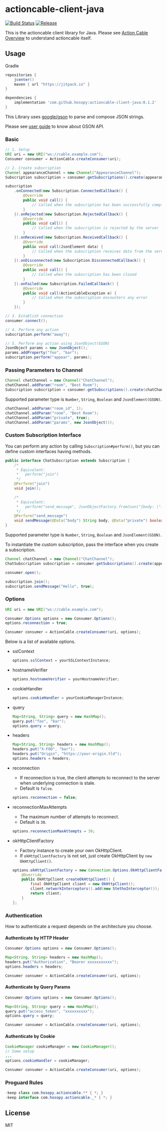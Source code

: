 # actioncable-client-java

[![Build Status](https://travis-ci.org/hosopy/actioncable-client-java.svg)](https://travis-ci.org/hosopy/actioncable-client-java)
[![Release](https://jitpack.io/v/hosopy/actioncable-client-java.svg)](https://jitpack.io/#hosopy/actioncable-client-java)

This is the actioncable client library for Java.
Please see [Action Cable Overview](http://guides.rubyonrails.org/action_cable_overview.html) to understand actioncable itself.

## Usage

Gradle

```groovy
repositories {
    jcenter()
    maven { url "https://jitpack.io" }
}

dependencies {
    implementation 'com.github.hosopy:actioncable-client-java:0.1.2'
}
```

This Library uses [google/gson](https://github.com/google/gson) to parse and compose JSON strings.

Please see [user guide](https://sites.google.com/site/gson/gson-user-guide) to know about GSON API.

### Basic

```java
// 1. Setup
URI uri = new URI("ws://cable.example.com");
Consumer consumer = ActionCable.createConsumer(uri);

// 2. Create subscription
Channel appearanceChannel = new Channel("AppearanceChannel");
Subscription subscription = consumer.getSubscriptions().create(appearanceChannel);

subscription
    .onConnected(new Subscription.ConnectedCallback() {
        @Override
        public void call() {
            // Called when the subscription has been successfully completed
        }
    }).onRejected(new Subscription.RejectedCallback() {
        @Override
        public void call() {
            // Called when the subscription is rejected by the server
        }
    }).onReceived(new Subscription.ReceivedCallback() {
        @Override
        public void call(JsonElement data) {
            // Called when the subscription receives data from the server
        }
    }).onDisconnected(new Subscription.DisconnectedCallback() {
        @Override
        public void call() {
            // Called when the subscription has been closed
        }
    }).onFailed(new Subscription.FailedCallback() {
        @Override
        public void call(ActionCableException e) {
            // Called when the subscription encounters any error
        }
    });

// 3. Establish connection
consumer.connect();

// 4. Perform any action
subscription.perform("away");

// 5. Perform any action using JsonObject(GSON)
JsonObject params = new JsonObject();
params.addProperty("foo", "bar");
subscription.perform("appear", params);
```

### Passing Parameters to Channel

```java
Channel chatChannel = new Channel("ChatChannel");
chatChannel.addParam("room", "Best Room");
Subscription subscription = consumer.getSubscriptions().create(chatChannel);
```

Supported parameter type is `Number`, `String`, `Boolean` and `JsonElement(GSON)`.

```java
chatChannel.addParam("room_id", 1);
chatChannel.addParam("room", "Best Room");
chatChannel.addParam("private", true);
chatChannel.addParam("params", new JsonObject());
```

### Custom Subscription Interface

You can perform any action by calling `Subscription#perform()`, but you can define custom interfaces having methods.

```java
public interface ChatSubscription extends Subscription {
    /*
     * Equivalent:
     *   perform("join")
     */
    @Perform("join")
    void join();

    /*
     * Equivalent:
     *   perform("send_message", JsonObjectFactory.fromJson("{body: \"...\", private: true}"))
     */
    @Perform("send_message")
    void sendMessage(@Data("body") String body, @Data("private") boolean isPrivate);
}
```

Supported parameter type is `Number`, `String`, `Boolean` and `JsonElement(GSON)`.

To instantiate the custom subscription, pass the interface when you create a subscription.

```java
Channel chatChannel = new Channel("ChatChannel");
ChatSubscription subscription = consumer.getSubscriptions().create(appearanceChannel, ChatSubscription.class);

consumer.open();

subscription.join();
subscription.sendMessage("Hello", true);
```

### Options

```java
URI uri = new URI("ws://cable.example.com");

Consumer.Options options = new Consumer.Options();
options.reconnection = true;

Consumer consumer = ActionCable.createConsumer(uri, options);
```

Below is a list of available options.

* sslContext
    
    ```java
    options.sslContext = yourSSLContextInstance;
    ```
    
* hostnameVerifier
    
    ```java
    options.hostnameVerifier = yourHostnameVerifier;
    ```
    
* cookieHandler
    
    ```java
    options.cookieHandler = yourCookieManagerInstance;
    ```
    
* query
    
    ```java
    Map<String, String> query = new HashMap();
    query.put("foo", "bar");
    options.query = query;
    ```
    
* headers
    
    ```java
    Map<String, String> headers = new HashMap();
    headers.put("X-FOO", "bar");
    headers.put("Origin", "https://your-origin.tld");
    options.headers = headers;
    ```
    
* reconnection
    * If reconnection is true, the client attempts to reconnect to the server when underlying connection is stale.
    * Default is `false`.
    
    ```java
    options.reconnection = false;
    ```
    
* reconnectionMaxAttempts
    * The maximum number of attempts to reconnect.
    * Default is `30`.
    
    ```java
    options.reconnectionMaxAttempts = 30;
    ```

* okHttpClientFactory
    * Factory instance to create your own OkHttpClient.
    * If `okHttpClientFactory` is not set, just create OkHttpClient by `new OkHttpClient()`.
    
    ```java
    options.okHttpClientFactory = new Connection.Options.OkHttpClientFactory() {
        @Override
        public OkHttpClient createOkHttpClient() {
            final OkHttpClient client = new OkHttpClient();
            client.networkInterceptors().add(new StethoInterceptor());
            return client;
        }
    };
    ```

### Authentication

How to authenticate a request depends on the architecture you choose.

#### Authenticate by HTTP Header

```java
Consumer.Options options = new Consumer.Options();

Map<String, String> headers = new HashMap();
headers.put("Authorization", "Bearer xxxxxxxxxxx");
options.headers = headers;

Consumer consumer = ActionCable.createConsumer(uri, options);
```

#### Authenticate by Query Params

```java
Consumer.Options options = new Consumer.Options();

Map<String, String> query = new HashMap();
query.put("access_token", "xxxxxxxxxx");
options.query = query;

Consumer consumer = ActionCable.createConsumer(uri, options);
```

#### Authenticate by Cookie

```java
CookieManager cookieManager = new CookieManager();
// Some setup
...
options.cookieHandler = cookieManager;

Consumer consumer = ActionCable.createConsumer(uri, options);
```

### Proguard Rules

```java
-keep class com.hosopy.actioncable.** { *; }
-keep interface com.hosopy.actioncable._* { *; }
```

## License

MIT

